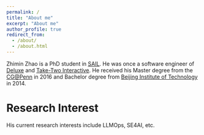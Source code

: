 ```yaml
---
permalink: /
title: "About me"
excerpt: "About me"
author_profile: true
redirect_from: 
  - /about/
  - /about.html
---
```


Zhimin Zhao is a PhD student in [SAIL](https://sail.cs.queensu.ca). He was once a software engineer of [Deluxe](https://www.bydeluxe.com/) and [Take-Two Interactive](https://www.take2games.com). He received his Master degree from the [CG@Penn](http://cg.cis.upenn.edu) in 2016 and Bachelor degree from [Beijing Institute of Technology](https://www.bit.edu.cn) in 2014. 

Research Interest
======
His current research interests include LLMOps, SE4AI, etc.